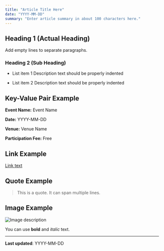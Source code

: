 ```yaml
---
title: "Article Title Here"
date: "YYYY-MM-DD"
summary: "Enter article summary in about 100 characters here."
---
```

## Heading 1 (Actual Heading)

Add empty lines to separate paragraphs.

### Heading 2 (Sub Heading)

- List item 1
  Description text should be properly indented

- List item 2
  Description text should be properly indented

## Key-Value Pair Example

**Event Name:** Event Name

**Date:** YYYY-MM-DD

**Venue:** Venue Name

**Participation Fee:** Free

## Link Example

[Link text](https://example.com)

## Quote Example

> This is a quote.
> It can span multiple lines.

## Image Example

![Image description](/images/news/example-image.jpg)

You can use **bold** and *italic* text.

---

**Last updated**: YYYY-MM-DD 